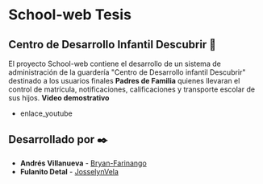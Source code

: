 # School-web Tesis
## Centro de Desarrollo Infantil Descubrir 🚀
El proyecto School-web contiene el desarrollo de un sistema de administración de la guardería "Centro de Desarrollo infantil Descubrir" destinado a los usuarios finales **Padres de Familia** quienes llevaran el control de matrícula, notificaciones, calificaciones y transporte escolar de sus hijos.
**Video demostrativo**
* enlace_youtube
## Desarrollado por ✒️
* **Andrés Villanueva** - [Bryan-Farinango](https://gist.github.com/Bryan-Farinango)
* **Fulanito Detal** - [JosselynVela](https://github.com/JosselynVela)


